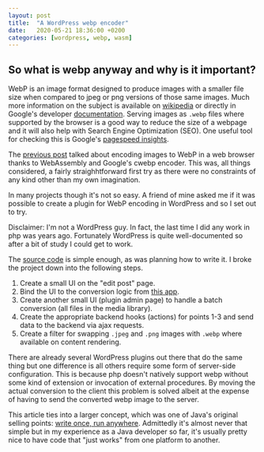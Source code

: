 ```yaml
---
layout: post
title:  "A WordPress webp encoder"
date:   2020-05-21 18:36:00 +0200
categories: [wordpress, webp, wasm]
---
```


## So what is webp anyway and why is it important?

WebP is an image format designed to produce images with a smaller file size when compared to jpeg or png versions of those same images. Much more information on the subject is available on [wikipedia](https://en.wikipedia.org/wiki/WebP) or directly in Google's developer [documentation](https://developers.google.com/speed/webp). Serving images as `.webp` files where supported by the browser is a good way to reduce the size of a webpage and it will also help with Search Engine Optimization (SEO). One useful tool for checking this is Google's [pagespeed insights](https://developers.google.com/speed/pagespeed/insights).

The [previous post](https://wrburnham.github.io/react/webp/wasm/2020/04/30/libwebp-encode.html) talked about encoding images to WebP in a web browser thanks to WebAssembly and Google's cwebp encoder. This was, all things considered, a fairly straighhtforward first try as there were no constraints of any kind other than my own imagination.

In many projects though it's not so easy. A friend of mine asked me if it was possible to create a plugin for WebP encoding in WordPress and so I set out to try.

Disclaimer: I'm not a WordPress guy. In fact, the last time I did any work in php was years ago. Fortunately WordPress is quite well-documented so after a bit of study I could get to work.

The [source code](https://github.com/wrburnham/wp-webp-wasm) is simple enough, as was planning how to write it. I broke the project down into the following steps.

1. Create a small UI on the "edit post" page.
2. Bind the UI to the conversion logic from [this app](https://wrburnham.github.io/etc/libwebp-encode/).
3. Create another small UI (plugin admin page) to handle a batch conversion (all files in the media library).
4. Create the appropriate backend hooks (actions) for points 1-3 and send data to the backend via ajax requests.
5. Create a filter for swapping `.jpeg` and `.png` images with `.webp` where available on content rendering.

There are already several WordPress plugins out there that do the same thing but one difference is all others require some form of server-side configuration. This is because php doesn't natively support webp without some kind of extension or invocation of external procedures. By moving the actual conversion to the client this problem is solved albeit at the expense of having to send the converted webp image to the server.

This article ties into a larger concept, which was one of Java's original selling points: [write once, run anywhere](https://en.wikipedia.org/wiki/Write_once,_run_anywhere). Admittedly it's almost never that simple but in my experience as a Java developer so far, it's usually pretty nice to have code that "just works" from one platform to another.
